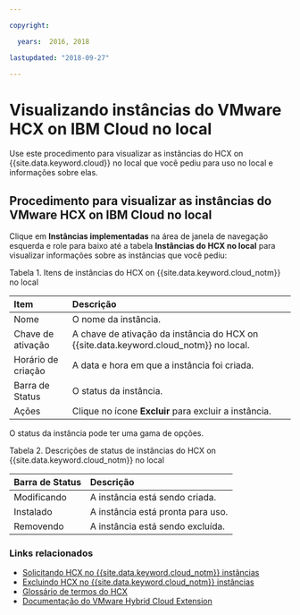 ```yaml
---

copyright:

  years:  2016, 2018

lastupdated: "2018-09-27"

---
```


# Visualizando instâncias do VMware HCX on IBM Cloud no local

Use este procedimento para visualizar as instâncias do HCX on {{site.data.keyword.cloud}} no local que você pediu para uso no local e informações sobre elas.

## Procedimento para visualizar as instâncias do VMware HCX on IBM Cloud no local

Clique em **Instâncias implementadas** na área de janela de navegação esquerda e role para baixo até a tabela **Instâncias do HCX no local** para visualizar informações sobre as instâncias que você pediu:

Tabela 1. Itens de instâncias do HCX on {{site.data.keyword.cloud_notm}} no local

| Item        | Descrição       |  
|:------------- |:------------- |
| Nome | O nome da instância. |
| Chave de ativação | A chave de ativação da instância do HCX on {{site.data.keyword.cloud_notm}} no local. |  
| Horário de criação | A data e hora em que a instância foi criada. |
| Barra de Status | O status da instância. |  
| Ações | Clique no ícone **Excluir** para excluir a instância. |

O status da instância pode ter uma gama de opções.

Tabela 2. Descrições de status de instâncias do HCX on {{site.data.keyword.cloud_notm}} no local

| Barra de Status        | Descrição       |
|:------------- |:------------- |
| Modificando | A instância está sendo criada. |
| Instalado | A instância está pronta para uso. |
| Removendo | A instância está sendo excluída. |

### Links relacionados

* [Solicitando HCX no {{site.data.keyword.cloud_notm}} instâncias](standalone_orderingserviceinstances.html)
* [Excluindo HCX no {{site.data.keyword.cloud_notm}} instâncias](standalone_deletingserviceinstances.html)
* [Glossário de termos do HCX](hcx_glossary.html)
* [Documentação do VMware Hybrid Cloud Extension](https://hcx.vmware.com/#vm-documentation)

